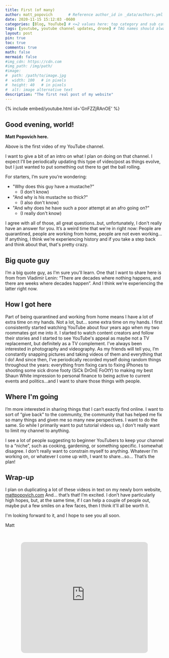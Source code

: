 ```yaml
---
title: First (of many)
author: matt_popovich       # Reference author_id in _data/authors.yml
date: 2020-11-15 15:12:03 -0600
categories: [Blog, YouTube] # <=2 values here: top category and sub category
tags: [youtube, youtube channel updates, drone] # TAG names should always be lowercase
layout: post
pin: true
toc: true
comments: true
math: false
mermaid: false
#img_cdn: https://cdn.com
#img_path: /img/path/
#image:
#  path: /path/to/image.jpg
#  width: 100   # in pixels
#  height: 40   # in pixels
#  alt: image alternative text
description: "The first real post of my website"
---
```


{% include embed/youtube.html id='GnFZZjRAnOE' %}

## Good evening, world!

**Matt Popovich here.**

Above is the first video of my YouTube channel.

I want to give a bit of an intro on what I plan on doing on that channel. I expect I’ll be periodically updating this type of video/post as things evolve, but I just wanted to put something out there to get the ball rolling.

For starters, I’m sure you’re wondering:
- "Why does this guy have a mustache?"
  - (I don't know)
- "And why is his mustache so thick?"
  - (I also don't know)
- "And why does he have such a poor attempt at an afro going on?"
  - (I really don't know)

I agree with all of those, all great questions..but, unfortunately, I don't really have an answer for you. It’s a weird time that we're in right now: People are quarantined, people are working from home, people are not even working... If anything, I think we’re experiencing history and if you take a step back and think about that, that's pretty crazy.

## Big quote guy

I’m a big quote guy, as I'm sure you'll learn. One that I want to share here is from from Vladimir Lenin:
“There are decades where nothing happens, and there are weeks where decades happen”. And I think we’re experiencing the latter right now.

## How I got here

Part of being quarantined and working from home means I have a lot of extra time on my hands. Not a lot, but... some extra time on my hands. I first consistently started watching YouTube about four years ago when my two roommates got me into it. I started to watch content creators and follow their stories and I started to see YouTube's appeal as maybe not a TV replacement, but definitely as a TV complement. I’ve always been interested in photography and videography. As my friends will tell you, I’m constantly snapping pictures and taking videos of them and everything that I do! And since then, I’ve periodically recorded myself doing random things throughout the years: everything from fixing cars to fixing iPhones to shooting some sick drone footy (SiCk DrOnE FoOtY) to making my best Shaun White impression to personal finance to being active to current events and politics...and I want to share those things with people.

## Where I'm going

I’m more interested in sharing things that I can’t exactly find online. I want to sort of “give back” to the community, the community that has helped me fix so many things and given me so many new perspectives. I want to do the same.
So while I primarily want to put tutorial videos up, I don't really want to limit my channel to anything.

I see a lot of people suggesting to beginner YouTubers to keep your channel to a “niche”, such as cooking, gardening, or something specific. I somewhat disagree. I don’t really want to constrain myself to anything. Whatever I’m working on, or whatever I come up with, I want to share...so... That’s the plan!

## Wrap-up

I plan on duplicating a lot of these videos in text on my newly born website, [mattpopovich.com](https://mattpopovich.com/)
And... that’s that!
I’m excited. I don’t have particularly high hopes, but, at the same time, if I can help a couple of people out, maybe put a few smiles on a few faces, then I think it'll all be worth it.

I'm looking forward to it, and I hope to see you all soon.

Matt

&nbsp;

<div style="text-align:center">
<iframe style="border-radius:12px"
src="https://open.spotify.com/embed/track/3A7rbZ9N3CFzSrphOazU2y?utm_source=generator"
width="80%" height="352" frameBorder="0" allowfullscreen=""
allow="autoplay; clipboard-write; encrypted-media; fullscreen; picture-in-picture"
loading="lazy">
</iframe>
</div>
